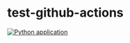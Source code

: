 # test-github-actions

[![Python application](https://github.com/amatmv/test-github-actions/actions/workflows/pythonapp.yml/badge.svg?branch=master)](https://github.com/amatmv/test-github-actions/actions/workflows/pythonapp.yml)
